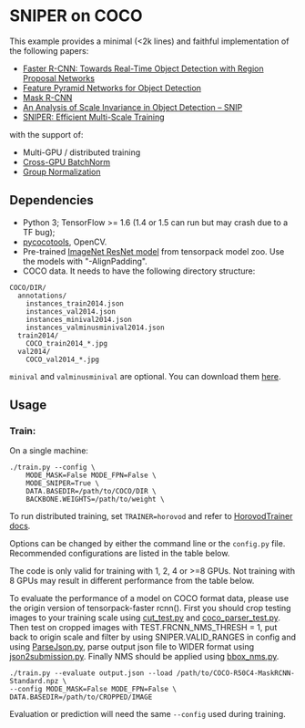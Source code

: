 # SNIPER on COCO
This example provides a minimal (<2k lines) and faithful implementation of the following papers:

+ [Faster R-CNN: Towards Real-Time Object Detection with Region Proposal Networks](https://arxiv.org/abs/1506.01497)
+ [Feature Pyramid Networks for Object Detection](https://arxiv.org/abs/1612.03144)
+ [Mask R-CNN](https://arxiv.org/abs/1703.06870)
+ [An Analysis of Scale Invariance in Object Detection – SNIP](https://www.cs.umd.edu/%7Ebharat/crsnip.pdf)
+ [SNIPER: Efficient Multi-Scale Training](https://www.cs.umd.edu/%7Ebharat/sniper.pdf)

with the support of:
+ Multi-GPU / distributed training
+ [Cross-GPU BatchNorm](https://arxiv.org/abs/1711.07240)
+ [Group Normalization](https://arxiv.org/abs/1803.08494)

## Dependencies
+ Python 3; TensorFlow >= 1.6 (1.4 or 1.5 can run but may crash due to a TF bug);
+ [pycocotools](https://github.com/cocodataset/cocoapi/tree/master/PythonAPI/), OpenCV.
+ Pre-trained [ImageNet ResNet model](http://models.tensorpack.com/FasterRCNN/)
  from tensorpack model zoo. Use the models with "-AlignPadding".
+ COCO data. It needs to have the following directory structure:
```
COCO/DIR/
  annotations/
    instances_train2014.json
    instances_val2014.json
    instances_minival2014.json
    instances_valminusminival2014.json
  train2014/
    COCO_train2014_*.jpg
  val2014/
    COCO_val2014_*.jpg
```
`minival` and `valminusminival` are optional. You can download them
[here](https://github.com/rbgirshick/py-faster-rcnn/blob/master/data/README.md).


## Usage
### Train:

On a single machine:
```
./train.py --config \
    MODE_MASK=False MODE_FPN=False \
    MODE_SNIPER=True \
    DATA.BASEDIR=/path/to/COCO/DIR \
    BACKBONE.WEIGHTS=/path/to/weight \
```

To run distributed training, set `TRAINER=horovod` and refer to [HorovodTrainer docs](http://tensorpack.readthedocs.io/modules/train.html#tensorpack.train.HorovodTrainer).

Options can be changed by either the command line or the `config.py` file.
Recommended configurations are listed in the table below.

The code is only valid for training with 1, 2, 4 or >=8 GPUs.
Not training with 8 GPUs may result in different performance from the table below.


To evaluate the performance of a model on COCO format data, please use the origin version of tensorpack-faster rcnn(). First you should crop testing images to your training scale using [cut_test.py](./tools/cut_test.py) and [coco_parser_test.py](./tools/coco_parser_test.py). Then test on cropped images with TEST.FRCNN_NMS_THRESH = 1, put back to origin scale and filter by using SNIPER.VALID_RANGES in config and using [ParseJson.py](./tools/ParseJson.py), parse output json file to WIDER format using [json2submission.py](./tools/json2submission.py). Finally NMS should be applied using [bbox_nms.py](./tools/bbox_nums.py).

```
./train.py --evaluate output.json --load /path/to/COCO-R50C4-MaskRCNN-Standard.npz \
--config MODE_MASK=False MODE_FPN=False \ DATA.BASEDIR=/path/to/CROPPED/IMAGE
```
Evaluation or prediction will need the same `--config` used during training.


